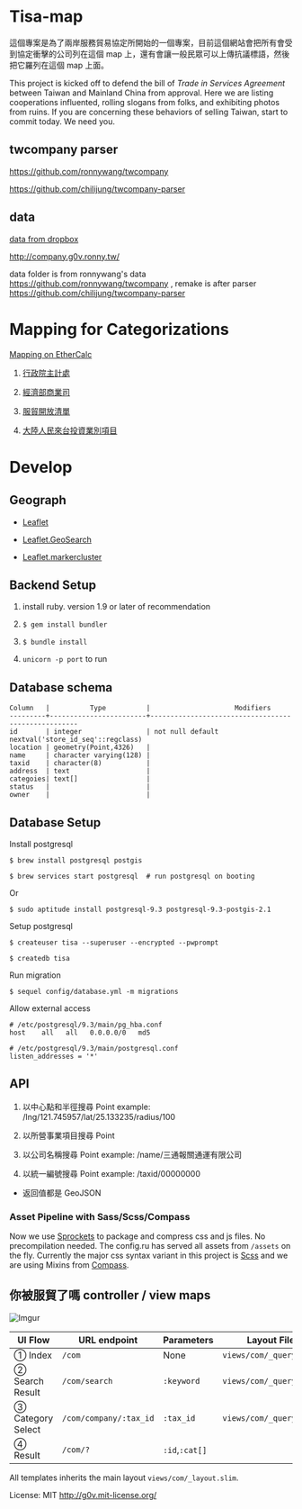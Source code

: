 # Tisa-map

這個專案是為了兩岸服務貿易協定所開始的一個專案，目前這個網站會把所有會受到協定衝擊的公司列在這個 map 上，還有會讓一般民眾可以上傳抗議標語，然後把它羅列在這個 map 上面。

This project is kicked off to defend the bill of *Trade in Services Agreement* between Taiwan and Mainland China from approval.
Here we are listing cooperations influented, rolling slogans from folks, and exhibiting photos from ruins.
If you are concerning these behaviors of selling Taiwan, start to commit today. We need you.

## twcompany parser

https://github.com/ronnywang/twcompany

https://github.com/chilijung/twcompany-parser

## data

[data from dropbox](https://www.dropbox.com/sh/o8uu84oskzcsxnp/Do-TEZcra1)

http://company.g0v.ronny.tw/

data folder is from ronnywang's data https://github.com/ronnywang/twcompany , remake is after parser https://github.com/chilijung/twcompany-parser

# Mapping for Categorizations

[Mapping on EtherCalc](https://ethercalc.org/kwops3igth)

1. [行政院主計處](http://www.dgbas.gov.tw/public/Attachment/342210594471.pdf)

2. [經濟部商業司]()

3. [服貿開放清單]()

4. [大陸人民來台投資業別項目](http://www.moeaic.gov.tw/system_external/ctlr?PRO=DownloadFile&t=3&id=133)

# Develop

## Geograph

* [Leaflet](http://leafletjs.com)

* [Leaflet.GeoSearch](https://github.com/smeijer/L.GeoSearch)

* [Leaflet.markercluster](https://github.com/Leaflet/Leaflet.markercluster)

## Backend Setup

1. install ruby. version 1.9 or later of recommendation

2. `$ gem install bundler`

3. `$ bundle install`

4. `unicorn -p port` to run

## Database schema

    Column   |          Type          |                     Modifiers
    ---------+------------------------+----------------------------------------------------
    id       | integer                | not null default nextval('store_id_seq'::regclass)
    location | geometry(Point,4326)   |
    name     | character varying(128) |
    taxid    | character(8)           |
    address  | text                   |
    categoies| text[]                 |
    status   |                        |
    owner    |                        |

## Database Setup

Install postgresql

    $ brew install postgresql postgis

    $ brew services start postgresql  # run postgresql on booting

Or

    $ sudo aptitude install postgresql-9.3 postgresql-9.3-postgis-2.1

Setup postgresql

    $ createuser tisa --superuser --encrypted --pwprompt

    $ createdb tisa

Run migration

    $ sequel config/database.yml -m migrations

Allow external access

    # /etc/postgresql/9.3/main/pg_hba.conf
    host    all   all   0.0.0.0/0   md5

    # /etc/postgresql/9.3/main/postgresql.conf
    listen_addresses = '*'

## API

1. 以中心點和半徑搜尋 Point
    example: /lng/121.745957/lat/25.133235/radius/100

1. 以所營事業項目搜尋 Point

1. 以公司名稱搜尋 Point
    example: /name/三通報關通運有限公司

1. 以統一編號搜尋 Point
    example: /taxid/00000000

* 返回值都是 GeoJSON

### Asset Pipeline with Sass/Scss/Compass

Now we use [Sprockets](https://github.com/sstephenson/sprockets) to package and compress css and js files.
No precompilation needed. The config.ru has served all assets from `/assets` on the fly. Currently the major
css syntax variant in this project is [Scss](http://sass-lang.com/) and we are using Mixins from
[Compass](http://compass-style.org/).

## 你被服貿了嗎 controller / view maps

![Imgur](http://i.imgur.com/TnJeMl5.jpg)

UI Flow           | URL endpoint            | Parameters     | Layout File | Template File
----------------- | ----------------------- | -------------- | ----------- | -------------
① Index           | `/com`                  | None           | `views/com/_query.slim` | `views/com/index.slim`
② Search Result   | `/com/search`           | `:keyword`     | `views/com/_query.slim` | `views/com/search.slim`
③ Category Select | `/com/company/:tax_id`  | `:tax_id`      | `views/com/_query.slim` | `views/com/category.slim`
④ Result          | `/com/?`                | `:id`,`:cat[]` |                         | `views/com/index.slim`

All templates inherits the main layout `views/com/_layout.slim`.

License: MIT http://g0v.mit-license.org/
